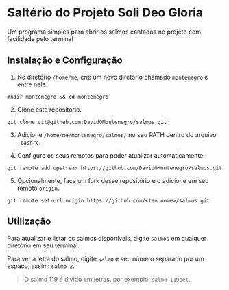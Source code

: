 # Saltério do Projeto Soli Deo Gloria

Um programa simples para abrir os salmos cantados no projeto com facilidade pelo terminal

## Instalação e Configuração

1. No diretório `/home/me`, crie um novo diretório chamado `montenegro` e entre nele.
  ```
  mkdir montenegro && cd montenegro
  ```

2. Clone este repositório.
  ```
  git clone git@github.com:DavidOMontenegro/salmos.git
  ```

3. Adicione `/home/me/montenegro/salmos/` no seu PATH dentro do arquivo `.bashrc`.

4. Configure os seus remotos para poder atualizar automaticamente.
  ```
  git remote add upstream https://github.com/DavidOMontenegro/salmos.git
  ```

5. Opcionalmente, faça um fork desse repositório e o adicione em seu remoto `origin`.
  ```
  git remote set-url origin https://github.com/<teu nome>/salmos.git
  ```

## Utilização

Para atualizar e listar os salmos disponíveis, digite `salmos` em qualquer diretório em seu terminal.

Para ver a letra do salmo, digite `salmo` e seu número separado por um espaço, assim: `salmo 2`.

> O salmo 119 é divido em letras, por exemplo: `salmo 119bet`.